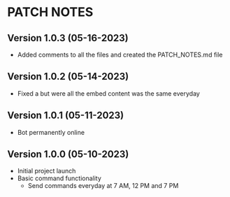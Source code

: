 # PATCH NOTES

## Version 1.0.3 (05-16-2023)

- Added comments to all the files and created the PATCH_NOTES.md file

## Version 1.0.2 (05-14-2023)

- Fixed a but were all the embed content was the same everyday

## Version 1.0.1 (05-11-2023)

- Bot permanently online

## Version 1.0.0 (05-10-2023)

- Initial project launch
- Basic command functionality
    - Send commands everyday at 7 AM, 12 PM and 7 PM
